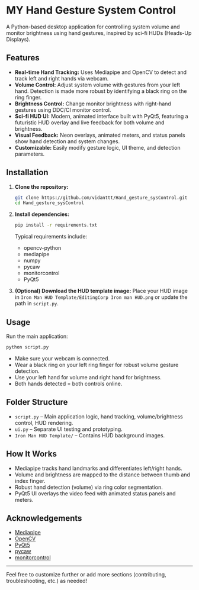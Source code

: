 # MY Hand Gesture System Control

A Python-based desktop application for controlling system volume and monitor brightness using hand gestures, inspired by sci-fi HUDs (Heads-Up Displays).

## Features

- **Real-time Hand Tracking:** Uses Mediapipe and OpenCV to detect and track left and right hands via webcam.
- **Volume Control:** Adjust system volume with gestures from your left hand. Detection is made more robust by identifying a black ring on the ring finger.
- **Brightness Control:** Change monitor brightness with right-hand gestures using DDC/CI monitor control.
- **Sci-fi HUD UI:** Modern, animated interface built with PyQt5, featuring a futuristic HUD overlay and live feedback for both volume and brightness.
- **Visual Feedback:** Neon overlays, animated meters, and status panels show hand detection and system changes.
- **Customizable:** Easily modify gesture logic, UI theme, and detection parameters.

## Installation

1. **Clone the repository:**
    ```bash
    git clone https://github.com/vidanttt/Hand_gesture_sysControl.git
    cd Hand_gesture_sysControl
    ```

2. **Install dependencies:**
    ```bash
    pip install -r requirements.txt
    ```
    Typical requirements include:
    - opencv-python
    - mediapipe
    - numpy
    - pycaw
    - monitorcontrol
    - PyQt5

3. **(Optional) Download the HUD template image:**
    Place your HUD image in `Iron Man HUD Template/EditingCorp Iron man HUD.png` or update the path in `script.py`.

## Usage

Run the main application:
```bash
python script.py
```
- Make sure your webcam is connected.
- Wear a black ring on your left ring finger for robust volume gesture detection.
- Use your left hand for volume and right hand for brightness.
- Both hands detected = both controls online.

## Folder Structure

- `script.py` – Main application logic, hand tracking, volume/brightness control, HUD rendering.
- `ui.py` – Separate UI testing and prototyping.
- `Iron Man HUD Template/` – Contains HUD background images.

## How It Works

- Mediapipe tracks hand landmarks and differentiates left/right hands.
- Volume and brightness are mapped to the distance between thumb and index finger.
- Robust hand detection (volume) via ring color segmentation.
- PyQt5 UI overlays the video feed with animated status panels and meters.

## Acknowledgements

- [Mediapipe](https://github.com/google/mediapipe)
- [OpenCV](https://opencv.org/)
- [PyQt5](https://riverbankcomputing.com/software/pyqt/)
- [pycaw](https://github.com/AndreMiras/pycaw)
- [monitorcontrol](https://github.com/newAM/monitorcontrol)

---

Feel free to customize further or add more sections (contributing, troubleshooting, etc.) as needed!

